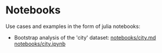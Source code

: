 # Notebooks

Use cases and examples in the form of julia notebooks:

- Bootstrap analysis of the 'city' dataset: [notebooks/city.md](markdown) [notebooks/city.ipynb](jupyter)
